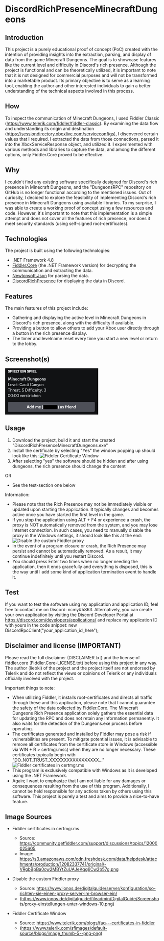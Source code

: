 # DiscordRichPresenceMinecraftDungeons

## Introduction

This project is a purely educational proof of concept (PoC) created with the intention of providing insights into the extraction, parsing, and display of data from the game Minecraft Dungeons. 
The goal is to showcase features like the current level and difficulty in Discord's rich presence.
Although the project is functional and can be theoretically utilized, it is important to note that it is not designed for commercial purposes and will not be transformed into a marketable product.
Its primary objective is to serve as a learning tool, enabling the author and other interested individuals to gain a better understanding of the technical aspects involved in this process.

## How

To inspect the communication of Minecraft Dungeons, I used Fiddler Classic (https://www.telerik.com/fiddler/fiddler-classic). 
By examining the data flow and understanding its origin and destination (https://sessiondirectory.xboxlive.com/serviceconfigs), I discovered certain values that I required. 
I extracted the data from those connections, parsed it into the XboxServiceResponse object, and utilized it. 
I experimented with various methods and libraries to capture the data, and among the different options, only Fiddler.Core proved to be effective.

## Why

I couldn't find any existing software specifically designed for Discord's rich presence in Minecraft Dungeons, and the "DungeonsRPC" repository on GitHub is no longer functional according to the mentioned issues.
Out of curiosity, I decided to explore the feasibility of implementing Discord's rich presence in Minecraft Dungeons using available libraries. To my surprise, I was able to create a working proof of concept using a few resources and code.
However, it's important to note that this implementation is a simple attempt and does not cover all the features of rich presence, nor does it meet security standards (using self-signed root-certificates).

## Technologies

The project is built using the following technologies:
- .NET Framework 4.8
- [Fiddler.Core](https://www.nuget.org/packages/FiddlerCore/4.6.2) (the .NET Framework version) for decrypting the communication and extracting the data.
- [Newtonsoft.Json](https://www.nuget.org/packages/Newtonsoft.Json) for parsing the data.
- [DiscordRichPresence](https://www.nuget.org/packages/DiscordRichPresence) for displaying the data in Discord.

## Features

The main features of this project include:
- Gathering and displaying the active level in Minecraft Dungeons in Discord's rich presence, along with the difficulty if available.
- Providing a button to allow others to add your Xbox user directly through a button in the rich presence display.
- The timer and levelname reset every time you start a new level or return to the lobby.

## Screenshot(s)

![Example RichPresence](https://raw.githubusercontent.com/liebki/DiscordRichPresenceMinecraftDungeons/master/Screenshots/Example-RichPresence.PNG)

## Usage

1. Download the project, build it and start the created "DiscordRichPresenceMinecraftDungeons.exe"
2. Install the certificate by selecting "Yes" the window popping up should look like this: 
![Fiddler Certificate Window](https://www.telerik.com/sfimages/default-source/blogs/image_thumb-5--png-png)
3. After selecting "yes" the software should be hidden and after using dungeons, the rich presence should change the content

OR

- See the test-section one below

Information:
- Please note that the Rich Presence may not be immediately visible or updated upon starting the application. It typically changes and becomes active once you have started the first level in the game.
- If you stop the application using ALT + F4 or experience a crash, the proxy is NOT automatically removed from the system, and you may lose internet connection. In such cases, you need to manually disable the proxy in the Windows settings, it should look like this at the end:
![Disable the custom Fiddler proxy](https://www.ionos.de/digitalguide/fileadmin/DigitalGuide/Screenshots/proxy-einstellungen-unter-windows-10.png)
- In the event of a program closure or crash, the Rich Presence may persist and cannot be automatically removed. As a result, it may continue indefinitely until you restart Discord.
- You should press Enter two times when no longer needing the application, then it ends gracefully and everything is disposed, this is the way until I add some kind of application termination event to handle it.

## Test

If you want to test the software using my application and application ID, feel free to contact me on Discord: ncmy#5863. 
Alternatively, you can create your own application by visiting the Discord Developer Portal at https://discord.com/developers/applications/ and replace my application ID with yours in the code snippet: new DiscordRpcClient("your_application_id_here");

## Disclaimer and license (IMPORTANT)

Please read the full disclaimer (DISCLAIMER.txt) and the license of fiddler.core (Fiddler.Core-LICENSE.txt) before using this project in any way. 
The author (liebki) of the project and the project itself are not endorsed by Telerik and do not reflect the views or opinions of Telerik or any individuals officially involved with the project.

Important things to note:

- When utilizing Fiddler, it installs root-certificates and directs all traffic through these and this application, please note that I cannot guarantee the safety of the data collected by Fiddler.Core. The Minecraft Dungeons Rich Presence application solely gathers the essential data for updating the RPC and does not retain any information permanently. It also waits for the detection of the Dungeons.exe process before operating.
- The certificates generated and installed by Fiddler may pose a risk if vulnerabilities are present. To mitigate potential issues, it is advisable to remove all certificates from the certificate store in Windows (accessible via WIN + R > certmgr.msc) when they are no longer necessary. These certificates typically begin with "DO_NOT_TRUST_XXXXXXXXXXXXXXXXX..."
![Fiddler certificates in certmgr.ms](https://s3.amazonaws.com/cdn.freshdesk.com/data/helpdesk/attachments/production/12082337741/original/-VRgbBpBa0cw2MBYtZuUAJeKqg6Cw2b57g.png)
- This program is exclusively compatible with Windows as it is developed using the .NET Framework.
- Again; I want to emphasize that I am not liable for any damages or consequences resulting from the use of this program. Additionally, I cannot be held responsible for any actions taken by others using this software. This project is purely a test and aims to provide a nice-to-have feature.

## Image Sources

- Fiddler certificates in certmgr.ms
	- Source: https://community.getfiddler.com/support/discussions/topics/12000025605
	- Image: https://s3.amazonaws.com/cdn.freshdesk.com/data/helpdesk/attachments/production/12082337741/original/-VRgbBpBa0cw2MBYtZuUAJeKqg6Cw2b57g.png

- Disable the custom Fiddler proxy 
	- Source: https://www.ionos.de/digitalguide/server/konfiguration/so-richten-sie-einen-proxy-server-im-browser-ein/
	- (https://www.ionos.de/digitalguide/fileadmin/DigitalGuide/Screenshots/proxy-einstellungen-unter-windows-10.png)

- Fiddler Certificate Window 
	- Source: https://www.telerik.com/blogs/faq---certificates-in-fiddler
	- (https://www.telerik.com/sfimages/default-source/blogs/image_thumb-5--png-png)